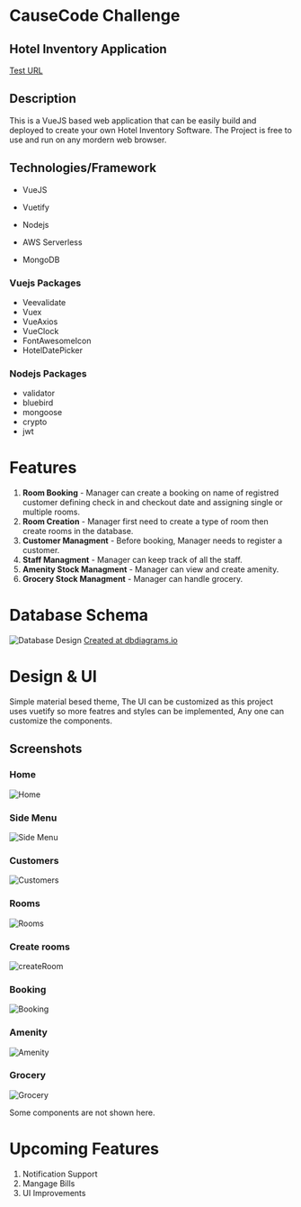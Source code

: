 # CauseCode Challenge
## Hotel Inventory Application
[Test URL][797556c7]
## Description
This is a VueJS based web application that can be easily build and deployed to create your own Hotel Inventory Software.
The Project is free to use and run on any mordern web browser.
## Technologies/Framework
- VueJS
- Vuetify
- Nodejs
- AWS Serverless
- MongoDB

  [7f47da05]: http://hotel-booking-app.s3-website.ap-south-1.amazonaws.com/ "test url"
  [3ae88e48]: http://hotel-booking-app.s3-website.ap-south-1.amazonaws.com/ "test url"
  [797556c7]: http://hotel-booking-app.s3-website.ap-south-1.amazonaws.com/ "test url"

### Vuejs Packages
- Veevalidate
- Vuex
- VueAxios
- VueClock
- FontAwesomeIcon
- HotelDatePicker

### Nodejs Packages
- validator
- bluebird
- mongoose
- crypto
- jwt

# Features
1. **Room Booking** - Manager can create a booking on name of registred customer defining check in and checkout date and assigning single or multiple rooms.
2. **Room Creation** - Manager first need to create a type of room then create rooms in the database.
3. **Customer Managment** - Before booking, Manager needs to register a customer.
4. **Staff Managment** - Manager can keep track of all the staff.
5. **Amenity Stock Managment** - Manager can view and create amenity.
6. **Grocery Stock Managment** - Manager can handle grocery.

# Database Schema
![Database Design](images/2019/08/database_design.png)
[Created at dbdiagrams.io][50990eb6]

  [50990eb6]: https://dbdiagram.io/ "Link"

# Design & UI
Simple material besed theme, The UI can be customized as this project uses vuetify so more featres and styles can be implemented, Any one can customize the components.
## Screenshots
### Home
![Home](images/2019/08/home.png)
### Side Menu
![Side Menu](images/2019/08/navbar.png)
### Customers
![Customers](images/2019/08/customer.png)
### Rooms
![Rooms](images/2019/08/room1.png)
### Create rooms
![createRoom](images/2019/08/room.png)
### Booking
![Booking](images/2019/08/booking.png)
### Amenity
![Amenity](images/2019/08/amenity.png)
### Grocery
![Grocery](images/2019/08/grocery.png)

Some components are not shown here.
# Upcoming Features
1. Notification Support
2. Mangage Bills
3. UI Improvements
